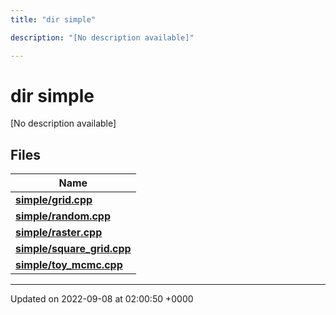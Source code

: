 ```yaml
---
title: "dir simple"

description: "[No description available]"

---
```


# dir simple

[No description available]

## Files

| Name           |
| -------------- |
| **[simple/grid.cpp](/documentation/code/files/grid_8cpp/#file-simple-grid-cpp)**  |
| **[simple/random.cpp](/documentation/code/files/random_8cpp/#file-simple-random-cpp)**  |
| **[simple/raster.cpp](/documentation/code/files/raster_8cpp/#file-simple-raster-cpp)**  |
| **[simple/square_grid.cpp](/documentation/code/files/square__grid_8cpp/#file-simple-square-grid-cpp)**  |
| **[simple/toy_mcmc.cpp](/documentation/code/files/toy__mcmc_8cpp/#file-simple-toy-mcmc-cpp)**  |






-------------------------------

Updated on 2022-09-08 at 02:00:50 +0000
